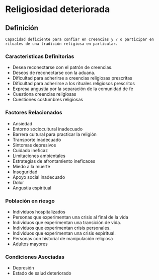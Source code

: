 # Religiosidad deteriorada
## Definición
	Capacidad deficiente para confiar en creencias y / o participar en rituales de una tradición religiosa en particular.

### Caracteristicas Definitorias
- Desea reconectarse con el 
patrón de creencias.   
- Deseos de reconectarse con la 
aduana.   
- Dificultad para adherirse a 
creencias religiosas prescritas   
- Dificultad para adherirse a los 
rituales religiosos prescritos   
- Expresa angustia por la 
separación de la comunidad de 
fe  
- Cuestiona creencias religiosas   
- Cuestiones costumbres religiosas

### Factores Relacionados
- Ansiedad  
- Entorno sociocultural inadecuado  
- Barrera cultural para practicar la religión     
- Transporte inadecuado  
- Sintomas depresivos  
- Cuidado ineficaz  
- Limitaciones ambientales  
- Estrategias de 
afrontamiento ineficaces  
- Miedo a la muerte  
- Inseguridad  
- Apoyo social inadecuado  
- Dolor  
- Angustia espiritual   

### Población en riesgo
- Individuos hospitalizados   
- Personas que experimentan una 
crisis al final de la vida   
- Individuos que experimentan 
una transición de vida.   
- Individuos que experimentan 
crisis personales.
- Individuos que experimentan una 
crisis espiritual.   
- Personas con historial de 
manipulación religiosa   
- Adultos mayores  

### Condiciones Asociadas
- Depresión   
- Estado de salud deteriorado

